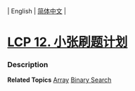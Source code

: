 | English | [简体中文](README.md) |

# [LCP 12. 小张刷题计划](https://leetcode-cn.com/problems/xiao-zhang-shua-ti-ji-hua)
 ### Description

**Related Topics**  [Array](https://leetcode-cn.com/tag/array) [Binary Search](https://leetcode-cn.com/tag/binary-search) 